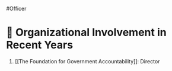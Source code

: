 #Officer 
# 💼 Organizational Involvement in Recent Years

1. [[The Foundation for Government Accountability]]: Director

